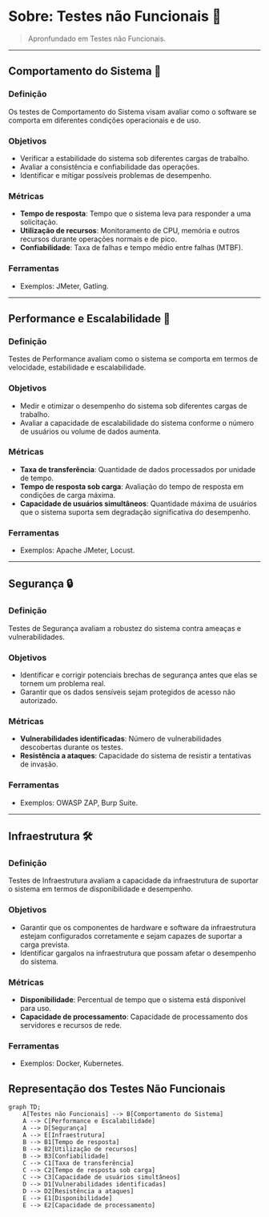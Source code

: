 # Sobre: Testes não Funcionais 📛

> Apronfundado em Testes não Funcionais.

---
## Comportamento do Sistema 🔄

### Definição
Os testes de Comportamento do Sistema visam avaliar como o software se comporta em diferentes condições operacionais e de uso.

### Objetivos
- Verificar a estabilidade do sistema sob diferentes cargas de trabalho.
- Avaliar a consistência e confiabilidade das operações.
- Identificar e mitigar possíveis problemas de desempenho.

### Métricas
- **Tempo de resposta**: Tempo que o sistema leva para responder a uma solicitação.
- **Utilização de recursos**: Monitoramento de CPU, memória e outros recursos durante operações normais e de pico.
- **Confiabilidade**: Taxa de falhas e tempo médio entre falhas (MTBF).

### Ferramentas
- Exemplos: JMeter, Gatling.

---
## Performance e Escalabilidade 🚀

### Definição
Testes de Performance avaliam como o sistema se comporta em termos de velocidade, estabilidade e escalabilidade.

### Objetivos
- Medir e otimizar o desempenho do sistema sob diferentes cargas de trabalho.
- Avaliar a capacidade de escalabilidade do sistema conforme o número de usuários ou volume de dados aumenta.

### Métricas
- **Taxa de transferência**: Quantidade de dados processados por unidade de tempo.
- **Tempo de resposta sob carga**: Avaliação do tempo de resposta em condições de carga máxima.
- **Capacidade de usuários simultâneos**: Quantidade máxima de usuários que o sistema suporta sem degradação significativa do desempenho.

### Ferramentas
- Exemplos: Apache JMeter, Locust.

---
## Segurança 🔒

### Definição
Testes de Segurança avaliam a robustez do sistema contra ameaças e vulnerabilidades.

### Objetivos
- Identificar e corrigir potenciais brechas de segurança antes que elas se tornem um problema real.
- Garantir que os dados sensíveis sejam protegidos de acesso não autorizado.

### Métricas
- **Vulnerabilidades identificadas**: Número de vulnerabilidades descobertas durante os testes.
- **Resistência a ataques**: Capacidade do sistema de resistir a tentativas de invasão.

### Ferramentas
- Exemplos: OWASP ZAP, Burp Suite.

---
## Infraestrutura 🛠️

### Definição
Testes de Infraestrutura avaliam a capacidade da infraestrutura de suportar o sistema em termos de disponibilidade e desempenho.

### Objetivos
- Garantir que os componentes de hardware e software da infraestrutura estejam configurados corretamente e sejam capazes de suportar a carga prevista.
- Identificar gargalos na infraestrutura que possam afetar o desempenho do sistema.

### Métricas
- **Disponibilidade**: Percentual de tempo que o sistema está disponível para uso.
- **Capacidade de processamento**: Capacidade de processamento dos servidores e recursos de rede.

### Ferramentas
- Exemplos: Docker, Kubernetes.

## Representação dos Testes Não Funcionais
```mermaid
graph TD;
    A[Testes não Funcionais] --> B[Comportamento do Sistema]
    A --> C[Performance e Escalabilidade]
    A --> D[Segurança]
    A --> E[Infraestrutura]
    B --> B1[Tempo de resposta]
    B --> B2[Utilização de recursos]
    B --> B3[Confiabilidade]
    C --> C1[Taxa de transferência]
    C --> C2[Tempo de resposta sob carga]
    C --> C3[Capacidade de usuários simultâneos]
    D --> D1[Vulnerabilidades identificadas]
    D --> D2[Resistência a ataques]
    E --> E1[Disponibilidade]
    E --> E2[Capacidade de processamento]
```
